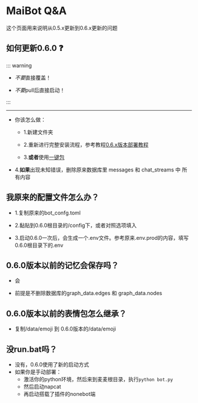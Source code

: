 # MaiBot Q&A

这个页面用来说明从0.5.x更新到0.6.x更新的问题

## 如何更新0.6.0 ❓
::: warning
- *不要*直接覆盖！

- *不要*pull后直接启动！

:::

-----------------------------------

- 你该怎么做：

    - 1.新建文件夹

    - 2.重新进行完整安装流程，参考教程[0.6.x版本部署教程](/manual/deployment/mmc_deploy_windows)

    - 3.**或者**使用[一键包](https://github.com/MaiM-with-u/MaiBot/releases/tag/EasyInstall-windows)

- 4.**如果**出现未知错误，删除原来数据库里 messages 和 chat_streams 中 所有内容

## 我原来的配置文件怎么办？

- 1.复制原来的bot_confg.toml

- 2.黏贴到0.6.0根目录的/config下，或者对照选项填入

- 3.启动0.6.0一次后，会生成一个.env文件。参考原来.env.prod的内容，填写0.6.0根目录下的.env

## 0.6.0版本以前的记忆会保存吗？

- 会

- 前提是不删除数据库的graph_data.edges 和 graph_data.nodes 

## 0.6.0版本以前的表情包怎么继承？

- 复制/data/emoji 到 0.6.0版本的/data/emoji

## 没run.bat吗？

- 没有，0.6.0使用了新的启动方式
- 如果你是手动部署：
    - 激活你的python环境，然后来到麦麦根目录，执行`python bot.py`
    - 然后启动napcat
    - 再启动搭载了插件的nonebot端

